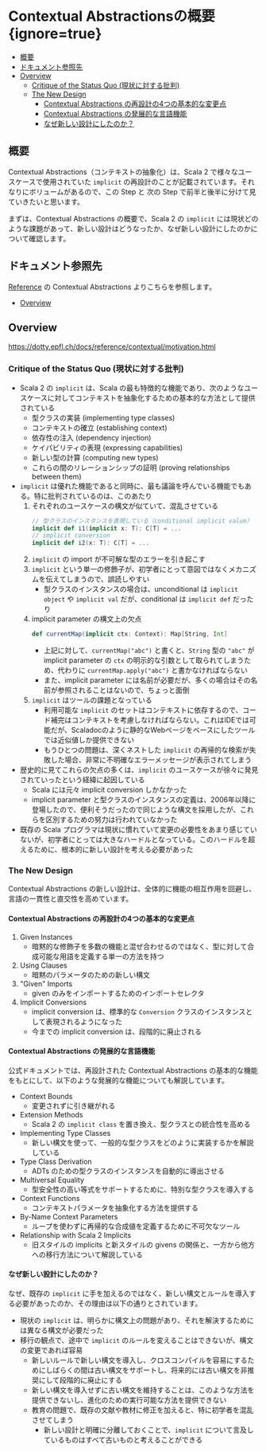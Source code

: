 # Contextual Abstractionsの概要 {ignore=true}

<!-- @import "[TOC]" {cmd="toc" depthFrom=1 depthTo=6 orderedList=false} -->

<!-- code_chunk_output -->

- [概要](#概要)
- [ドキュメント参照先](#ドキュメント参照先)
- [Overview](#overview)
  - [Critique of the Status Quo (現状に対する批判)](#critique-of-the-status-quo-現状に対する批判)
  - [The New Design](#the-new-design)
    - [Contextual Abstractions の再設計の4つの基本的な変更点](#contextual-abstractions-の再設計の4つの基本的な変更点)
    - [Contextual Abstractions の発展的な言語機能](#contextual-abstractions-の発展的な言語機能)
    - [なぜ新しい設計にしたのか？](#なぜ新しい設計にしたのか)

<!-- /code_chunk_output -->

## 概要

Contextual Abstractions（コンテキストの抽象化）は、Scala 2 で様々なユースケースで使用されていた `implicit` の再設計のことが記載されています。それなりにボリュームがあるので、この Step と 次の Step で前半と後半に分けて見ていきたいと思います。

まずは、Contextual Abstractions の概要で、Scala 2 の `implicit` には現状どのような課題があって、新しい設計はどうなったか、なぜ新しい設計にしたのかについて確認します。


## ドキュメント参照先

[Reference](https://dotty.epfl.ch/docs/reference/overview.html) の Contextual Abstractions よりこちらを参照します。

- [Overview](https://dotty.epfl.ch/docs/reference/contextual/motivation.html)

## Overview

https://dotty.epfl.ch/docs/reference/contextual/motivation.html

### Critique of the Status Quo (現状に対する批判)

- Scala 2 の `implicit` は、Scala の最も特徴的な機能であり、次のようなユースケースに対してコンテキストを抽象化するための基本的な方法として提供されている
  - 型クラスの実装 (implementing type classes)
  - コンテキストの確立 (establishing context)
  - 依存性の注入 (dependency injection)
  - ケイパビリティの表現 (expressing capabilities)
  - 新しい型の計算 (computing new types)
  - これらの間のリレーションシップの証明 (proving relationships between them)
- `implicit` は優れた機能であると同時に、最も議論を呼んでいる機能でもある。特に批判されているのは、このあたり
  1. それぞれのユースケースの構文が似ていて、混乱させている
      ```scala
      // 型クラスのインスタンスを表現している（conditional implicit value）
      implicit def i1(implicit x: T): C[T] = ...
      // implicit conversion
      implicit def i2(x: T): C[T] = ...
  1. `implicit` の import が不可解な型のエラーを引き起こす
  1. `implicit` という単一の修飾子が、初学者にとって意図ではなくメカニズムを伝えてしまうので、誤読しやすい
      - 型クラスのインスタンスの場合は、unconditional は `implicit object` や `implicit val` だが、conditional は `implicit def` だったり
  1. implicit parameter の構文上の欠点
      ```scala
      def currentMap(implicit ctx: Context): Map[String, Int]
      ```
      - 上記に対して、`currentMap("abc")` と書くと、`String` 型の `"abc"` が implicit parameter の `ctx` の明示的な引数として取られてしまうため、代わりに `currentMap.apply("abc")` と書かなければならない
      - また、implicit parameter には名前が必要だが、多くの場合はその名前が参照されることはないので、ちょっと面倒
  1. `implicit` はツールの課題となっている
      - 利用可能な `implicit` のセットはコンテキストに依存するので、コード補完はコンテキストを考慮しなければならない。これはIDEでは可能だが、Scaladocのように静的なWebページをベースにしたツールでは近似値しか提供できない
      - もうひとつの問題は、深くネストした `implicit` の再帰的な検索が失敗した場合、非常に不明確なエラーメッセージが表示されてしまう
- 歴史的に見てこれらの欠点の多くは、`implicit` のユースケースが徐々に発見されていったという経緯に起因している
  - Scala には元々 implicit conversion しかなかった
  - implicit parameter と型クラスのインスタンスの定義は、2006年以降に登場したので、便利そうだったので同じような構文を採用したが、これらを区別するための努力は行われていなかった
- 既存の Scala プログラマは現状に慣れていて変更の必要性をあまり感じていないが、初学者にとっては大きなハードルとなっている。このハードルを超えるために、根本的に新しい設計を考える必要があった

### The New Design

Contextual Abstractions の新しい設計は、全体的に機能の相互作用を回避し、言語の一貫性と直交性を高めています。

#### Contextual Abstractions の再設計の4つの基本的な変更点

1. Given Instances
    - 暗黙的な修飾子を多数の機能と混ぜ合わせるのではなく、型に対して合成可能な用語を定義する単一の方法を持つ
1. Using Clauses 
    - 暗黙のパラメータのための新しい構文
1. "Given" Imports
    - given のみをインポートするためのインポートセレクタ
1. Implicit Conversions
    - implicit conversion は、標準的な `Conversion` クラスのインスタンスとして表現されるようになった
    - 今までの implicit conversion は、段階的に廃止される

#### Contextual Abstractions の発展的な言語機能

公式ドキュメントでは、再設計された Contextual Abstractions の基本的な機能をもとにして、以下のような発展的な機能についても解説しています。

- Context Bounds
  - 変更されずに引き継がれる
- Extension Methods
  - Scala 2 の `implicit class` を置き換え、型クラスとの統合性を高める
- Implementing Type Classes
  - 新しい構文を使って、一般的な型クラスをどのように実装するかを解説している
- Type Class Derivation
  - ADTs のための型クラスのインスタンスを自動的に導出させる
- Multiversal Equality
  - 型安全性の高い等式をサポートするために、特別な型クラスを導入する
- Context Functions
  - コンテキストパラメータを抽象化する方法を提供する
- By-Name Context Parameters
  - ループを使わずに再帰的な合成値を定義するために不可欠なツール
- Relationship with Scala 2 Implicits
  - 旧スタイルの implicits と新スタイルの givens の関係と、一方から他方への移行方法について解説している

#### なぜ新しい設計にしたのか？

なぜ、既存の `implicit` に手を加えるのではなく、新しい構文とルールを導入する必要があったのか、その理由は以下の通りとされています。

- 現状の `implicit` は、明らかに構文上の問題があり、それを解決するためには異なる構文が必要だった
- 移行の観点で、途中で `implicit` のルールを変えることはできないが、構文の変更であれば容易
  - 新しいルールで新しい構文を導入し、クロスコンパイルを容易にするためにしばらくの間は古い構文をサポートし、将来的には古い構文を非推奨にして段階的に廃止にする
  - 新しい構文を導入せずに古い構文を維持することは、このような方法を提供できないし、進化のための実行可能な方法を提供できない
  - 教育の問題で、既存の文献や教材に修正を加えると、特に初学者を混乱させてしまう
      - 新しい設計と明確に分離しておくことで、`implicit` について言及しているものはすべて古いものと考えることができる
